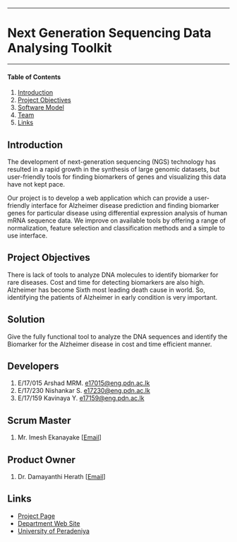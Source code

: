 ___
# Next Generation Sequencing Data Analysing Toolkit
___


#### Table of Contents
1. [Introduction](#Introduction)
2. [Project Objectives](#Project-Objectives )
3. [Software Model](#software-design)
4. [Team](#Developers)
5. [Links](#Links)



## Introduction
The development of next-generation sequencing (NGS) technology has resulted in a rapid growth in the synthesis of large genomic datasets, but user-friendly tools for finding biomarkers of genes and visualizing this data have not kept pace. 

Our project is to develop a web application which can provide a user-friendly interface for Alzheimer disease prediction and finding biomarker genes for particular disease using differential expression analysis of human mRNA sequence data. We improve on available tools by offering a range of normalization, feature selection and classification methods and a simple to use interface.

## Project Objectives
There is lack of tools to analyze DNA molecules to identify biomarker for rare diseases. Cost and time for detecting biomarkers are also high. Alzheimer has become Sixth most leading death cause in world. So, identifying the patients of Alzheimer in early condition is very important.

## Solution
Give the fully functional tool to analyze the DNA sequences and identify the Biomarker for the Alzheimer disease in cost and time efficient manner.


## Developers
1. E/17/015 Arshad MRM.  [e17015@eng.pdn.ac.lk](mailto:e17015@eng.pdn.ac.lk)
2. E/17/230 Nishankar S. [e17230@eng.pdn.ac.lk](mailto:e17230@eng.pdn.ac.lk)
3. E/17/159 Kavinaya Y. [e17159@eng.pdn.ac.lk](mailto:e17159@eng.pdn.ac.lk)

## Scrum Master
1. Mr. Imesh Ekanayake [[Email](mailto:)]

## Product Owner
1. Dr. Damayanthi Herath [[Email](mailto:damayanthiherath@eng.pdn.ac.lk)]


## Links
- [Project Page](https://cepdnaclk.github.io/e17-co328-NGS-Data-AnalysingToolkit/)
- [Department Web Site](http://www.ce.pdn.ac.lk/)
- [University of Peradeniya](https://eng.pdn.ac.lk/)




